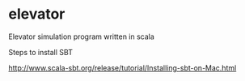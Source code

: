 elevator
========

Elevator simulation program written in scala

Steps to install SBT

http://www.scala-sbt.org/release/tutorial/Installing-sbt-on-Mac.html

